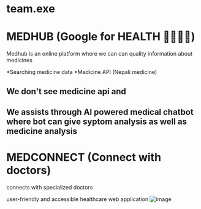 # team.exe
# MEDHUB (Google for HEALTH 👩‍⚕️📝💊)
Medhub is an online platform where 
we can can quality information about 
medicines 

*Searching medicine data
*Medicine API (Nepali medicine)


We don't see medicine api and 
---------------------------------------------
We assists through AI powered medical chatbot 
where bot can give syptom analysis as well as 
medicine analysis 
---------------------------------------------
# MEDCONNECT (Connect with doctors)
connects with specialized doctors

user-friendly and accessible healthcare web application
![image](https://github.com/sypase/team.exe/assets/144668261/b04b56b0-9adf-492d-88de-0295b98febd8)
